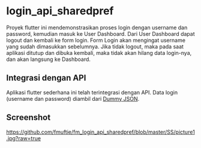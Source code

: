 # login_api_sharedpref

Proyek flutter ini mendemonstrasikan proses login dengan username dan password, kemudian masuk ke User Dashboard. Dari User Dashboard dapat logout dan kembali ke form login.
Form Login akan mengingat username yang sudah dimasukkan sebelumnya.
Jika tidak logout, maka pada saat aplikasi ditutup dan dibuka kembali, maka tidak akan hilang data login-nya, dan akan langsung ke Dashboard.


## Integrasi dengan API

Aplikasi flutter sederhana ini telah terintegrasi dengan API. Data login (username dan password) diambil dari [Dummy JSON](https://dummyjson.com/users).

## Screenshot
https://github.com/fmuftie/fm_login_api_sharedpref/blob/master/SS/picture1.jpg?raw=true
